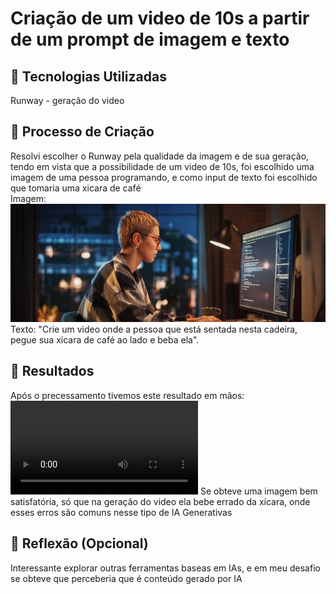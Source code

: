 # Criação de um video de 10s a partir de um prompt de imagem e texto

## 🤖 Tecnologias Utilizadas
Runway - geração do video

## 🧐 Processo de Criação
 Resolvi escolher o Runway pela qualidade da imagem e de sua geração, tendo em vista que a possibilidade de um video de 10s, foi escolhido uma imagem
 de uma pessoa programando, e como input de texto foi escolhido que tomaria uma xicara de café<br>
 Imagem:
![Imagem figurativa](dia-do-programador-1.jpg)
 Texto:
 "Crie um video onde a pessoa que está sentada nesta cadeira, pegue sua xícara de café ao lado e beba ela".

## 🚀 Resultados
Após o precessamento tivemos este resultado em mãos:
![Video figurativo](Gen-3%20Alpha%20Turbo%201773813733,%20Faça%20um%20video%20onde%20e,%20Cropped%20-%20dia-do-pro,%20M%205.mp4)
   Se obteve uma imagem bem satisfatória, só que na geração do video ela bebe errado da xícara, onde esses erros são comuns nesse tipo de IA Generativas

## 💭 Reflexão (Opcional)
 Interessante explorar outras ferramentas baseas em IAs, e em meu desafio se obteve que perceberia que é conteúdo gerado por IA
